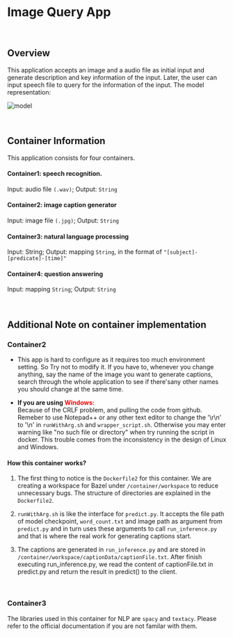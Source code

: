 # Image Query App

<br/>

## Overview
This application accepts an image and a audio file as initial input and generate description and key information of the input. Later, the user can input speech file to query for the information of the input. The model representation:

![model](model.png)

<br/>

## Container Information
This application consists for four containers.

#### Container1: speech recognition. 
Input: audio file `(.wav)`; Output: `String`

#### Container2: image caption generator
Input: image file  `(.jpg)`; Output: `String` 

#### Container3: natural language processing
Input: String; Output: mapping `String`, in the format of `"[subject]-[predicate]-[time]"`

#### Container4: question answering
Input: mapping `String`; Output: `String`

<br/>

## Additional Note on container implementation

### Container2 
- This app is hard to configure as it requires too much environment setting. So Try not to modify it. If you have to, whenever you change anything, say the name of the image you want to generate captions, search through the whole application to see if there'sany other names you should change at the same time.

- **If you are using <span style="color:red">Windows:</span>**  
 Because of the CRLF problem, and pulling the code from github. Remeber to use Notepad++ or any other text editor to change the '\r\n' to '\n' in `runWithArg.sh` and `wrapper_script.sh`. Otherwise you may enter warning like "no such file or directory" when try running the script in docker. This trouble comes from the inconsistency in the design of Linux and Windows.

#### How this container works?
1. The first thing to notice is the `Dockerfile2` for this container. We are creating a workspace for Bazel under `/container/workspace` to reduce unnecessary bugs. The structure of directories are explained in the `Dockerfile2`.

2. `runWithArg.sh` is like the interface for `predict.py`. It accepts the file path of model checkpoint, `word_count.txt` and image path as argument from `predict.py` and in turn uses these arguments to call `run_inference.py` and that is where the real work for generating captions start.

3. The captions are generated in `run_inference.py` and are stored in `/container/workspace/captionData/captionFile.txt`. After finish executing run_inference.py, we read the content of captionFile.txt in predict.py and return the result in predict() to
the client.

<br/>

### Container3
The libraries used in this container for NLP are `spacy` and `textacy`. Please refer to the official documentation if you are not familar with them.


